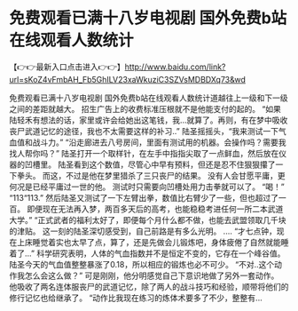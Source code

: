 # 免费观看已满十八岁电视剧    国外免费b站在线观看人数统计

【👉👉最新入口点击进入👉👉】http://www.baidu.com/link?url=sKoZ4vFmbAH_Fb5GhILV23xaWkuziC3SZVsMDBDXq73&wd




免费观看已满十八岁电视剧    国外免费b站在线观看人数统计道越往上一级和下一级之间的差距就越大。
招生广告上的收费标准压根就不是他能支付的起的。
“如果陆轻禾有想法的话，家里或许会给她出这笔钱，我...就算了。再则，有在梦中吸收丧尸武道记忆的途径，我也不太需要这样的补习..”
陆圣摇摇头，“我来测试一下气血值和战斗力。”
“沿走廊进去八号房间，里面有测试用的机器。会操作吗？需要我找人帮你吗？”
陆圣打开一个取样针，在左手中指指尖取了一点鲜血，然后放在仪器的凹槽里。
陆圣看到这个数值，尽管心中早有预料，但还是忍不住狠狠攥了一下拳头。
而这，不过是他在梦里猎杀了三只丧尸的结果。
没有人会甘愿平庸，更何况是已经平庸过一世的他。
测试时只需要向凹槽处用力击拳就可以了。
“喝！”
“113“113.”
然后陆圣又测试了一下左臂出拳，数值比右臂少了一些，但也超过了一百。
即便现在无法再入梦，两百多天后的高考，也能稳稳考进任何一所二本武道大学。”
“正式武者的福利太好了，即便每个月什么都不做，也能去武盟领取几千块的津贴。
这一刻的陆圣深切感受到，自己前路是有多么光明。
....
“才七点钟，现在上床睡觉着实也太早了点，算了，还是先做会儿锻炼吧，身体疲倦了自然就能睡着了...”
科学研究表明，人体的气血指数并不是恒定不变的，它存在一个峰谷值。
陆圣今天的气血值整整暴涨了0.18，所以相应的锻炼也必不可少。
“不对..这个动作我怎么会这么做？”
可是刚刚，他分明感觉自己下意识地做了另外一套动作。
他吸收了两名连体服丧尸的武道记忆，除了两人的战斗技巧和经验，顺带将他们的修行记忆也给继承了。
“动作比我现在练习的炼体术要多了不少，整整有...
